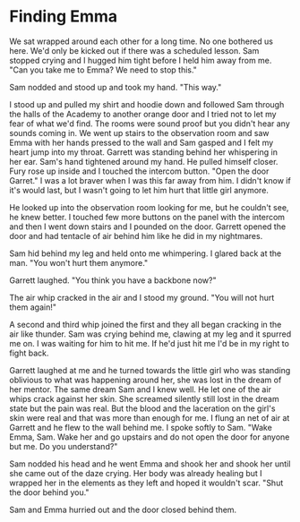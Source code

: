 # Finding Emma

We sat wrapped around each other for a long time.  No one bothered us here.  We'd only be kicked out if there was a scheduled lesson.  Sam stopped crying and I hugged him tight before I held him away from me.  "Can you take me to Emma?  We need to stop this."
 
Sam nodded and stood up and took my hand.  "This way."
 
I stood up and pulled my shirt and hoodie down and followed Sam through the halls of the Academy to another orange door and I tried not to let my fear of what we'd find.  The rooms were sound proof but you didn't hear any sounds coming in.  We went up stairs to the observation room and saw Emma with her hands pressed to the wall and Sam gasped and I felt my heart jump into my throat.  Garrett was standing behind her whispering in her ear.  Sam's hand tightened around my hand.  He pulled himself closer.  Fury rose up inside and I touched the intercom button.  "Open the door Garret."  I was a lot braver when I was this far away from him.  I didn't know if it's would last, but I wasn't going to let him hurt that little girl anymore.
 
He looked up into the observation room looking for me, but he couldn't see, he knew better. I touched few more buttons on the panel with the intercom and then I went down stairs and I pounded on the door.  Garrett opened the door and had tentacle of air behind him like he did in my nightmares.
 
Sam hid behind my leg and held onto me whimpering.  I glared back at the man.  "You won't hurt them anymore."
 
Garrett laughed. "You think you have a backbone now?"
 
The air whip cracked in the air and I stood my ground.  "You will not hurt them again!"
 
A second and third whip joined the first and they all began cracking in the air like thunder.  Sam was crying behind me, clawing at my leg and it spurred me on.  I was waiting for him to hit me.  If he'd just hit me I'd be in my right to fight back.
 
Garrett laughed at me and he turned towards the little girl who was standing oblivious to what was happening around her, she was lost in the dream of her mentor.  The same dream Sam and I knew well.  He let one of the air whips crack against her skin.  She screamed silently still lost in the dream state but the pain was real. But the blood and the laceration on the girl's skin were real and that was more than enough for me.  I flung an net of air at Garrett and he flew to the wall behind me.  I spoke softly to Sam.  "Wake Emma, Sam.  Wake her and go upstairs and do not open the door for anyone but me.  Do you understand?"
 
Sam nodded his head and he went Emma and shook her and shook her until she came out of the daze crying.  Her body was already healing but I wrapped her in the elements as they left and hoped it wouldn't scar.  "Shut the door behind you."
 
Sam and Emma hurried out and the door closed behind them.
